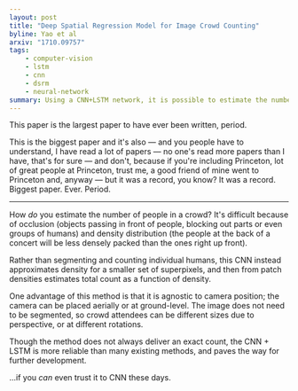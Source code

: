 ```yaml
---
layout: post
title: "Deep Spatial Regression Model for Image Crowd Counting"
byline: Yao et al
arxiv: "1710.09757"
tags:
    - computer-vision
    - lstm
    - cnn
    - dsrm
    - neural-network
summary: Using a CNN+LSTM network, it is possible to estimate the number of people in a photograph of a large crowd with a high degree of reliability.
---
```


This paper is the largest paper to have ever been written, period.

This is the biggest paper and it's also — and you people have to understand, I have read a lot of papers — no one's read more papers than I have, that's for sure — and don't, because if you're including Princeton, lot of great people at Princeton, trust me, a good friend of mine went to Princeton and, anyway — but it was a record, you know? It was a record. Biggest paper. Ever. Period.

---

How _do_ you estimate the number of people in a crowd? It's difficult because of occlusion (objects passing in front of people, blocking out parts or even groups of humans) and density distribution (the people at the back of a concert will be less densely packed than the ones right up front).

Rather than segmenting and counting individual humans, this CNN instead approximates density for a smaller set of superpixels, and then from patch densities estimates total count as a function of density.

One advantage of this method is that it is agnostic to camera position; the camera can be placed aerially or at ground-level. The image does not need to be segmented, so crowd attendees can be different sizes due to perspective, or at different rotations.

Though the method does not always deliver an exact count, the CNN + LSTM is more reliable than many existing methods, and paves the way for further development.

...if you _can_ even trust it to CNN these days.
